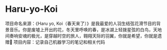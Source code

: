 # Haru-yo-Koi
项目命名来源：《Haru yo, Koi（春天来了）》是我最爱的人羽生结弦花滑节目的背景音乐。你是废墟上开出的花，冬天里呼唤的春，是冰湖上轻拨星弦的白鸟，天地间奏响安魂的极光，是穿越时空的旅人，翱翔天际的羽翼，你就是希望，你就是遗赠🌸
项目内容：记录自己机器学习的笔记和相关代码
